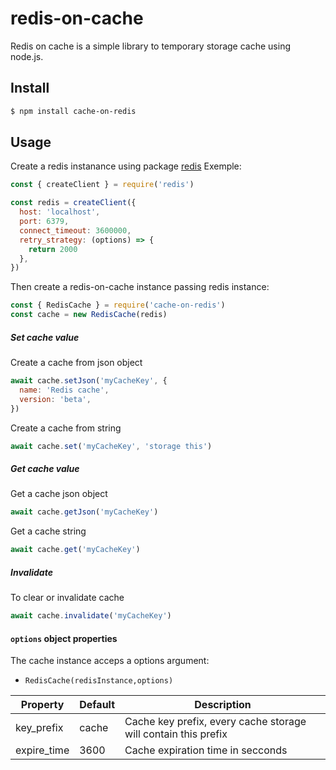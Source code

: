# redis-on-cache

Redis on cache is a simple library to temporary storage cache using node.js.

## Install

```bash
$ npm install cache-on-redis
```

## Usage

Create a redis instanance using package [redis](https://www.npmjs.com/package/redis)
Exemple:

```javascript
const { createClient } = require('redis')

const redis = createClient({
  host: 'localhost',
  port: 6379,
  connect_timeout: 3600000,
  retry_strategy: (options) => {
    return 2000
  },
})
```

Then create a redis-on-cache instance passing redis instance:

```javascript
const { RedisCache } = require('cache-on-redis')
const cache = new RedisCache(redis)
```

##### Set cache value

Create a cache from json object

```javascript
await cache.setJson('myCacheKey', {
  name: 'Redis cache',
  version: 'beta',
})
```

Create a cache from string

```javascript
await cache.set('myCacheKey', 'storage this')
```

##### Get cache value

Get a cache json object

```javascript
await cache.getJson('myCacheKey')
```

Get a cache string

```javascript
await cache.get('myCacheKey')
```

##### Invalidate

To clear or invalidate cache

```javascript
await cache.invalidate('myCacheKey')
```

#### `options` object properties

The cache instance acceps a options argument:

- `RedisCache(redisInstance,options)`

| Property    | Default | Description                                                    |
| ----------- | ------- | -------------------------------------------------------------- |
| key_prefix  | cache   | Cache key prefix, every cache storage will contain this prefix |
| expire_time | 3600    | Cache expiration time in secconds                              |


